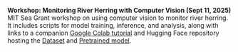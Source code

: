 **Workshop: Monitoring River Herring with Computer Vision (Sept 11, 2025)**
MIT Sea Grant workshop on using computer vision to monitor river herring. It includes scripts for model training, inference, and analysis, along with links to a companion [Google Colab tutorial](https://colab.research.google.com/drive/1c5bjOfLhf0M7KLFJ7eWRH94REqQ0nfef) and Hugging Face repository hosting the [Dataset](https://huggingface.co/zhongqic/river-herring-yolo11) and [Pretrained model](https://huggingface.co/datasets/zhongqic/Fisheye-example).
